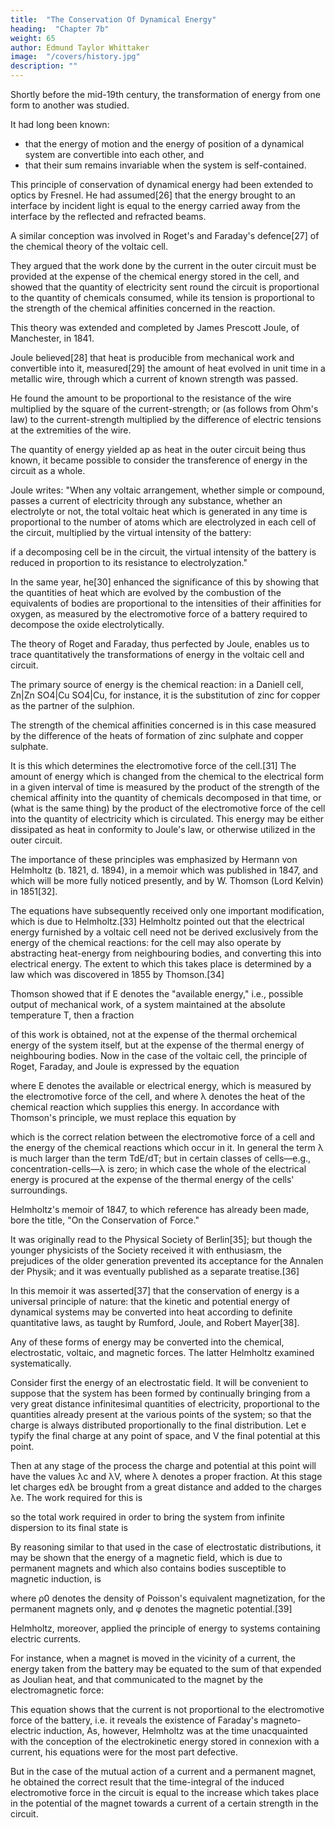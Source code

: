 ```yaml
---
title:  "The Conservation Of Dynamical Energy"
heading:  "Chapter 7b"
weight: 65
author: Edmund Taylor Whittaker
image:  "/covers/history.jpg"
description: ""
---
```



 <!-- is a subject which was first treated in a general fashion  -->

Shortly before the mid-19th century, the transformation of energy from one form to another was studied.

It had long been known:
- that the energy of motion and the energy of position of a dynamical system are convertible into each other, and
- that their sum remains invariable when the system is self-contained. 

This principle of conservation of dynamical energy had been extended to optics by Fresnel. He had assumed[26] that the energy brought to an interface by incident light is equal to the energy carried away from the interface by the reflected and refracted beams. 

A similar conception was involved in Roget's and Faraday's defence[27] of the chemical theory of the voltaic cell.

They argued that the work done by the current in the outer circuit must be provided at the expense of the chemical energy stored in the cell, and showed that the quantity of electricity sent round the circuit is proportional to the quantity of chemicals consumed, while its tension is proportional to the strength of the chemical affinities concerned in the reaction. 

This theory was extended and completed by James Prescott Joule, of Manchester, in 1841. 

Joule believed[28] that heat is producible from mechanical work and convertible into it, measured[29] the amount of heat evolved in unit time in a metallic wire, through which a current of known strength was passed. 

He found the amount to be proportional to the resistance of the wire multiplied by the square of the current-strength; or (as follows from Ohm's law) to the current-strength multiplied by the difference of electric tensions at the extremities of the wire.

The quantity of energy yielded ap as heat in the outer circuit being thus known, it became possible to consider the transference of energy in the circuit as a whole. 

Joule writes: "When any voltaic arrangement, whether simple or compound, passes a current of electricity through any substance, whether an electrolyte or not, the total voltaic heat which is generated in any time is proportional to the number of atoms which are electrolyzed in each cell of the circuit, multiplied by the virtual intensity of the battery: 

if a decomposing cell be in the circuit, the virtual intensity of the battery is reduced in proportion to its resistance to electrolyzation." 

In the same year, he[30] enhanced the significance of this by showing that the quantities of heat which are evolved by the combustion of the equivalents of bodies are proportional to the intensities of their affinities for oxygen, as measured by the electromotive force of a battery required to decompose the oxide electrolytically.

The theory of Roget and Faraday, thus perfected by Joule, enables us to trace quantitatively the transformations of energy in the voltaic cell and circuit. 

The primary source of energy is the chemical reaction: in a Daniell cell, Zn|Zn SO4|Cu SO4|Cu, for instance, it is the substitution of zinc for copper as the partner of the sulphion.

The strength of the chemical affinities concerned is in this case measured by the difference of the heats of formation of zinc sulphate and copper sulphate. 

It is this which determines the electromotive force of the cell.[31] The amount of energy which is changed from the chemical to the electrical form in a given interval of time is measured by the product of the strength of the chemical affinity into the quantity of chemicals decomposed in that time, or (what is the same thing) by the product of the electromotive force of the cell into the quantity of electricity which is circulated. This energy may be either dissipated as heat in conformity to Joule's law, or otherwise utilized in the outer circuit.

The importance of these principles was emphasized by Hermann von Helmholtz (b. 1821, d. 1894), in a memoir which was published in 1847, and which will be more fully noticed presently, and by W. Thomson (Lord Kelvin) in 1851[32]. 

The equations have subsequently received only one important modification, which is due to Helmholtz.[33] Helmholtz pointed out that the electrical energy furnished by a voltaic cell need not be derived exclusively from the energy of the chemical reactions: for the cell may also operate by abstracting heat-energy from neighbouring bodies, and converting this into electrical energy. The extent to which this takes place is determined by a law which was discovered in 1855 by Thomson.[34] 

Thomson showed that if E denotes the "available energy," i.e., possible output of mechanical work, of a system maintained at the absolute temperature T, then a fraction


of this work is obtained, not at the expense of the thermal or ​chemical energy of the system itself, but at the expense of the thermal energy of neighbouring bodies. Now in the case of the voltaic cell, the principle of Roget, Faraday, and Joule is expressed by the equation


where E denotes the available or electrical energy, which is measured by the electromotive force of the cell, and where λ denotes the heat of the chemical reaction which supplies this energy. In accordance with Thomson's principle, we must replace this equation by


which is the correct relation between the electromotive force of a cell and the energy of the chemical reactions which occur in it. In general the term λ is much larger than the term TdE/dT; but in certain classes of cells—e.g., concentration-cells—λ is zero; in which case the whole of the electrical energy is procured at the expense of the thermal energy of the cells' surroundings.


Helmholtz's memoir of 1847, to which reference has already been made, bore the title, "On the Conservation of Force." 

It was originally read to the Physical Society of Berlin[35]; but though the younger physicists of the Society received it with enthusiasm, the prejudices of the older generation prevented its acceptance for the Annalen der Physik; and it was eventually published as a separate treatise.[36]

In this memoir it was asserted[37] that the conservation of energy is a universal principle of nature: that the kinetic and potential energy of dynamical systems may be converted into heat according to definite quantitative laws, as taught by Rumford, Joule, and Robert Mayer[38].

Any of these forms of energy may be converted into the chemical, electrostatic, voltaic, and magnetic forces. The latter Helmholtz examined systematically.

Consider first the energy of an electrostatic field. It will be convenient to suppose that the system has been formed by continually bringing from a very great distance infinitesimal quantities of electricity, proportional to the quantities already present at the various points of the system; so that the charge is always distributed proportionally to the final distribution. Let e typify the final charge at any point of space, and V the final potential at this point. 

Then at any stage of the process the charge and potential at this point will have the values λc and λV, where λ denotes a proper fraction. At this stage let charges edλ be brought from a great distance and added to the charges λe. The work required for this is

so the total work required in order to bring the system from infinite dispersion to its final state is


By reasoning similar to that used in the case of electrostatic distributions, it may be shown that the energy of a magnetic field, which is due to permanent magnets and which also contains bodies susceptible to magnetic induction, is


where ρ0 denotes the density of Poisson's equivalent magnetiza​tion, for the permanent magnets only, and φ denotes the magnetic potential.[39]

Helmholtz, moreover, applied the principle of energy to systems containing electric currents. 

For instance, when a magnet is moved in the vicinity of a current, the energy taken from the battery may be equated to the sum of that expended as Joulian heat, and that communicated to the magnet by the electromagnetic force: 

This equation shows that the current is not proportional to the electromotive force of the battery, i.e. it reveals the existence of Faraday's magneto-electric induction, As, however, Helmholtz was at the time unacquainted with the conception of the electrokinetic energy stored in connexion with a current, his equations were for the most part defective. 

But in the case of the mutual action of a current and a permanent magnet, he obtained the correct result that the time-integral of the induced electromotive force in the circuit is equal to the increase which takes place in the potential of the magnet towards a current of a certain strength in the circuit.

